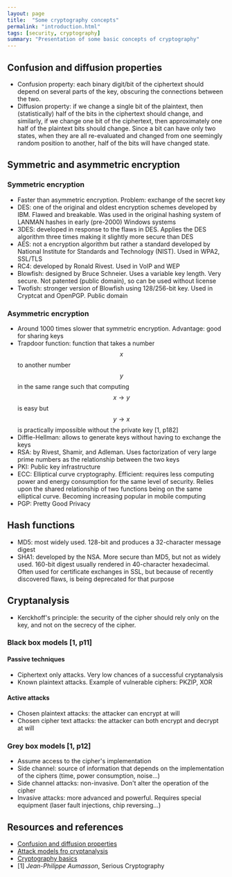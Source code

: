 ```yaml
---
layout: page
title:  "Some cryptography concepts"
permalink: "introduction.html"
tags: [security, cryptography]
summary: "Presentation of some basic concepts of cryptography"
---
```


## Confusion and diffusion properties
* Confusion property: each binary digit/bit of the ciphertext should depend on
several parts of the key, obscuring the connections between the two.
* Diffusion property: if we change a single bit of the plaintext, then
(statistically) half of the bits in the ciphertext should change, and similarly,
 if we change one bit of the ciphertext, then approximately one half of the
 plaintext bits should change. Since a bit can have only two states, when they
 are all re-evaluated and changed from one seemingly random position to another,
 half of the bits will have changed state.


## Symmetric and asymmetric encryption
### Symmetric encryption
* Faster than asymmetric encryption. Problem: exchange of the secret key
* DES: one of the original and oldest encryption schemes developed by IBM.
Flawed and breakable. Was used in the original hashing system of LANMAN hashes
in early (pre-2000) Windows systems
* 3DES: developed in response to the flaws in DES. Applies the DES algorithm
three times making it slightly more secure than DES
* AES: not a encryption algorithm but rather a standard developed by National
Institute for Standards and Technology (NIST). Used in WPA2, SSL/TLS
* RC4: developed by Ronald Rivest. Used in VoIP and WEP
* Blowfish: designed by Bruce Schneier. Uses a variable key length. Very secure.
Not patented (public domain), so can be used without license
* Twofish: stronger version of Blowfish using 128/256-bit key. Used in Cryptcat
and OpenPGP. Public domain

### Asymmetric encryption
* Around 1000 times slower that symmetric encryption. Advantage: good for
sharing keys
* Trapdoor function: function that takes a number $$x$$ to another number
$$y$$ in the same range such that computing $$x \to y$$ is easy but $$y \to x$$
is practically impossible without the private key [1, p182]
* Diffie-Hellman: allows to generate keys without having to exchange the keys
* RSA: by Rivest, Shamir, and Adleman. Uses factorization of very large prime
numbers as the relationship between the two keys
* PKI: Public key infrastructure
* ECC: Elliptical curve cryptography. Efficient: requires less computing power and
 energy consumption for the same level of security. Relies upon the shared
 relationship of two functions being on the same elliptical curve. Becoming
 increasing popular in mobile computing
* PGP: Pretty Good Privacy

## Hash functions
* MD5: most widely used. 128-bit and produces a 32-character message digest
* SHA1: developed by the NSA. More secure than MD5, but not as widely used.
 160-bit digest usually rendered in 40-character hexadecimal. Often used for
 certificate exchanges in SSL, but because of recently discovered flaws, is being
 deprecated for that purpose

## Cryptanalysis
* Kerckhoff's principle: the security of the cipher should rely only on the key,
and not on the secrecy of the cipher.

### Black box models [1, p11]
#### Passive techniques
* Ciphertext only attacks. Very low chances of a successful cryptanalysis
* Known plaintext attacks. Example of vulnerable ciphers: PKZIP, XOR

#### Active attacks
* Chosen plaintext attacks: the attacker can encrypt at will
* Chosen cipher text attacks: the attacker can both encrypt and decrypt at will

### Grey box models [1, p12]
* Assume access to the cipher's implementation
* Side channel: source of information that depends on the implementation of the
ciphers (time, power consumption, noise...)
* Side channel attacks: non-invasive. Don't alter the operation of the cipher
* Invasive attacks: more advanced and powerful. Requires special equipment
(laser fault injections, chip reversing...)

## Resources and references
* [Confusion and diffusion properties](https://en.wikipedia.org/wiki/Confusion_and_diffusion)
* [Attack models fro cryptanalysis](https://www.hackers-arise.com/single-post/2019/04/30/Cryptography-Basics-Part-2-Attack-Models-for-Cryptanalysis)
* [Cryptography basics](https://www.hackers-arise.com/cryptography-basics)
* [1] *Jean-Philippe Aumasson*, Serious Cryptography

